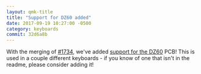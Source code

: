 ```yaml
---
layout: qmk-title
title: "Support for DZ60 added"
date: 2017-09-19 10:27:00 -0500
category: keyboards
commit: 32d6a8b
---
```


With the merging of [#1734](https://github.com/qmk/qmk_firmware/pull/1734), we've added [support for the DZ60](https://github.com/qmk/qmk_firmware/tree/master/keyboards/dz60) PCB! This is used in a couple different keyboards - if you know of one that isn't in the readme, please consider adding it!